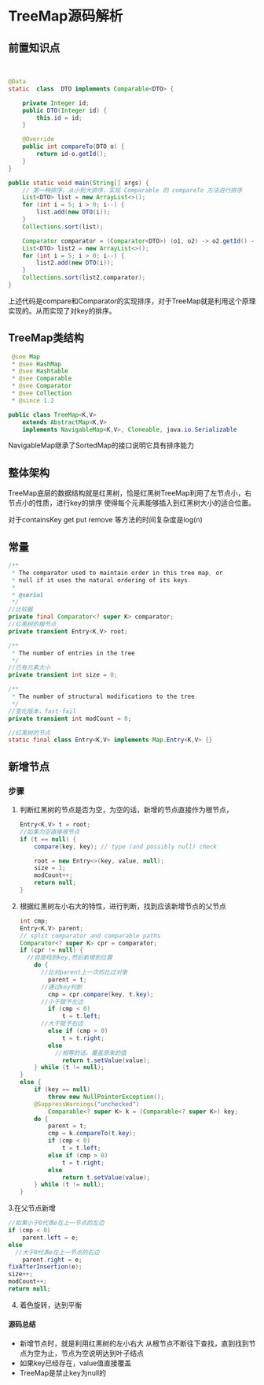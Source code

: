 # 			TreeMap源码解析

## 前置知识点

​	

```java
@Data
static  class  DTO implements Comparable<DTO> {

    private Integer id;
    public DTO(Integer id) {
        this.id = id;
    }

    @Override
    public int compareTo(DTO o) {
        return id-o.getId();
    }
}

public static void main(String[] args) {
    // 第一种排序，从小到大排序，实现 Comparable 的 compareTo 方法进行排序
    List<DTO> list = new ArrayList<>();
    for (int i = 5; i > 0; i--) {
        list.add(new DTO(i));
    }
    Collections.sort(list);

    Comparator comparator = (Comparator<DTO>) (o1, o2) -> o2.getId() - o1.getId();
    List<DTO> list2 = new ArrayList<>();
    for (int i = 5; i > 0; i--) {
        list2.add(new DTO(i));
    }
    Collections.sort(list2,comparator);
}
```

上述代码是compare和Comparator的实现排序，对于TreeMap就是利用这个原理实现的。从而实现了对key的排序。

## TreeMap类结构

````java
 @see Map
 * @see HashMap
 * @see Hashtable
 * @see Comparable
 * @see Comparator
 * @see Collection
 * @since 1.2
````

```java
public class TreeMap<K,V>
    extends AbstractMap<K,V>
    implements NavigableMap<K,V>, Cloneable, java.io.Serializable
```

NavigableMap继承了SortedMap的接口说明它具有排序能力

## 整体架构

TreeMap底层的数据结构就是红黑树，恰是红黑树TreeMap利用了左节点小，右节点小的性质，进行key的排序 使得每个元素能够插入到红黑树大小的适合位置。

对于containsKey get put remove 等方法的时间复杂度是log(n)

## 常量

```java
/**
 * The comparator used to maintain order in this tree map, or
 * null if it uses the natural ordering of its keys.
 *
 * @serial
 */
//比较器
private final Comparator<? super K> comparator;
//红黑树的根节点
private transient Entry<K,V> root;

/**
 * The number of entries in the tree
 */
//已有元素大小
private transient int size = 0;

/**
 * The number of structural modifications to the tree.
 */
//变化版本，fast-fail
private transient int modCount = 0;

//红黑树的节点
static final class Entry<K,V> implements Map.Entry<K,V> {}
```

## 新增节点

### 步骤

1. 判断红黑树的节点是否为空，为空的话，新增的节点直接作为根节点，

   ```java
   Entry<K,V> t = root;
   //如果为空直接根节点
   if (t == null) {
       compare(key, key); // type (and possibly null) check
   
       root = new Entry<>(key, value, null);
       size = 1;
       modCount++;
       return null;
   }
   ```

2. 根据红黑树左小右大的特性，进行判断，找到应该新增节点的父节点

   ```java
   int cmp;
   Entry<K,V> parent;
   // split comparator and comparable paths
   Comparator<? super K> cpr = comparator;
   if (cpr != null) {
     //自旋找到key,然后新增到位置
       do {
         //比对parent上一次的比过对象
           parent = t;
         //通过key判断
           cmp = cpr.compare(key, t.key);
         //小于赋予左边
           if (cmp < 0)
               t = t.left;
         //大于赋予右边
           else if (cmp > 0)
               t = t.right;
           else
             //相等的话，覆盖原来的值
               return t.setValue(value);
       } while (t != null);
   }
   else {
       if (key == null)
           throw new NullPointerException();
       @SuppressWarnings("unchecked")
           Comparable<? super K> k = (Comparable<? super K>) key;
       do {
           parent = t;
           cmp = k.compareTo(t.key);
           if (cmp < 0)
               t = t.left;
           else if (cmp > 0)
               t = t.right;
           else
               return t.setValue(value);
       } while (t != null);
   }
   
   ```

3.在父节点新增

```java
//如果小于0代表e在上一节点的左边
if (cmp < 0)
    parent.left = e;
else
  //大于0代表e在上一节点的右边
    parent.right = e;
fixAfterInsertion(e);
size++;
modCount++;
return null;
```

4. 着色旋转，达到平衡

#### 源码总结

- 新增节点时，就是利用红黑树的左小右大 从根节点不断往下查找，直到找到节点为空为止，节点为空说明达到叶子结点
- 如果key已经存在，value值直接覆盖
- TreeMap是禁止key为null的